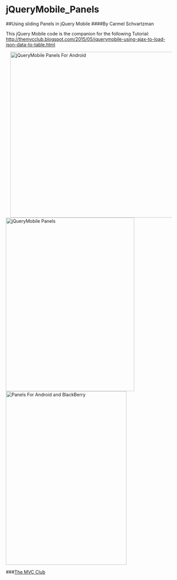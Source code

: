 # jQueryMobile_Panels
##Using sliding Panels in jQuery Mobile
####By Carmel Schvartzman

This jQuery Mobile code is the companion for the following Tutorial:
 http://themvcclub.blogspot.com/2015/05/jquerymobile-using-ajax-to-load-json-data-to-table.html

<a href="http://themvcclub.blogspot.com/2015/05/jquerymobile-using-ajax-to-load-json-data-to-table.html" imageanchor="1" target="_self" style="margin-left: 1em; margin-right: 1em;">


<img alt="jQueryMobile Panels For Android        " border="0" height="516" src="http://4.bp.blogspot.com/-6MQ9efwuuFA/VVr9SFOjCNI/AAAAAAAAK28/YFNOE_uj13Y/s540/1.png" width="570" />

<img alt="jQueryMobile Panels       " border="0" height="540" src="http://3.bp.blogspot.com/-uFfsfsc1Q84/VVr9SYzk6PI/AAAAAAAAK3M/mvK42NxPkFo/s540/2.png" width="400" />

<img alt="Panels For Android and BlackBerry        " border="0" height="540" src="http://3.bp.blogspot.com/-TxIAppNBpUg/VVr9Ssg7xUI/AAAAAAAAK24/Pp31d-ZQ_7A/s540/3.png" width="376" />

</a>

###<a href="http://themvcclub.blogspot.com/"   target="_new"  >The MVC Club</a>


